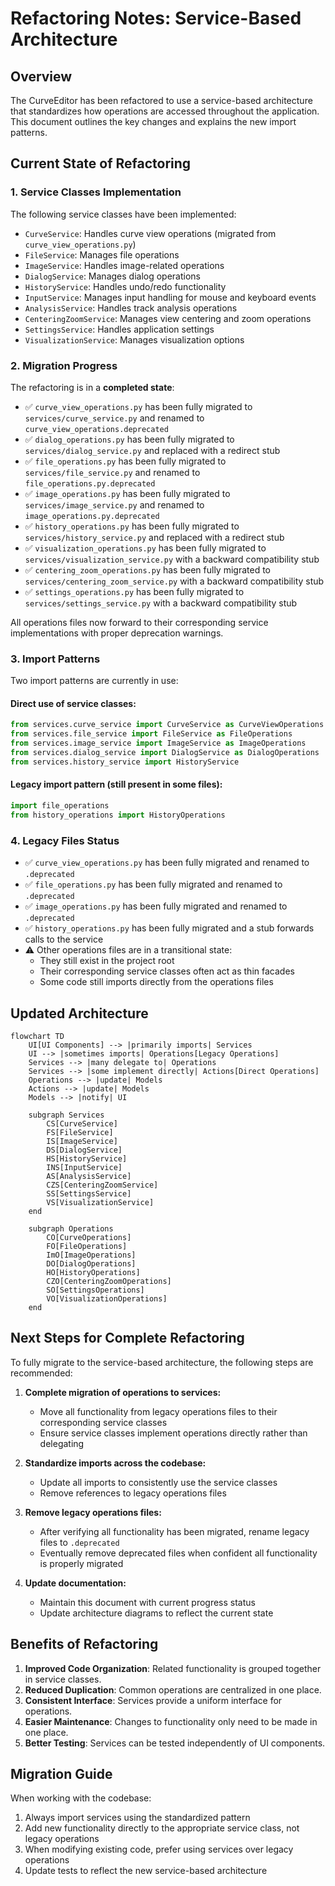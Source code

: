 # Refactoring Notes: Service-Based Architecture

## Overview

The CurveEditor has been refactored to use a service-based architecture that standardizes how operations are accessed throughout the application. This document outlines the key changes and explains the new import patterns.

## Current State of Refactoring

### 1. Service Classes Implementation

The following service classes have been implemented:

- `CurveService`: Handles curve view operations (migrated from `curve_view_operations.py`)
- `FileService`: Manages file operations
- `ImageService`: Handles image-related operations
- `DialogService`: Manages dialog operations
- `HistoryService`: Handles undo/redo functionality
- `InputService`: Manages input handling for mouse and keyboard events
- `AnalysisService`: Handles track analysis operations
- `CenteringZoomService`: Manages view centering and zoom operations
- `SettingsService`: Handles application settings
- `VisualizationService`: Manages visualization options

### 2. Migration Progress

The refactoring is in a **completed state**:

- ✅ `curve_view_operations.py` has been fully migrated to `services/curve_service.py` and renamed to `curve_view_operations.deprecated`
- ✅ `dialog_operations.py` has been fully migrated to `services/dialog_service.py` and replaced with a redirect stub
- ✅ `file_operations.py` has been fully migrated to `services/file_service.py` and renamed to `file_operations.py.deprecated`
- ✅ `image_operations.py` has been fully migrated to `services/image_service.py` and renamed to `image_operations.py.deprecated`
- ✅ `history_operations.py` has been fully migrated to `services/history_service.py` and replaced with a redirect stub
- ✅ `visualization_operations.py` has been fully migrated to `services/visualization_service.py` with a backward compatibility stub
- ✅ `centering_zoom_operations.py` has been fully migrated to `services/centering_zoom_service.py` with a backward compatibility stub
- ✅ `settings_operations.py` has been fully migrated to `services/settings_service.py` with a backward compatibility stub

All operations files now forward to their corresponding service implementations with proper deprecation warnings.

### 3. Import Patterns

Two import patterns are currently in use:

#### Direct use of service classes:
```python
from services.curve_service import CurveService as CurveViewOperations
from services.file_service import FileService as FileOperations
from services.image_service import ImageService as ImageOperations
from services.dialog_service import DialogService as DialogOperations
from services.history_service import HistoryService
```

#### Legacy import pattern (still present in some files):
```python
import file_operations
from history_operations import HistoryOperations
```

### 4. Legacy Files Status

- ✅ `curve_view_operations.py` has been fully migrated and renamed to `.deprecated`
- ✅ `file_operations.py` has been fully migrated and renamed to `.deprecated`
- ✅ `image_operations.py` has been fully migrated and renamed to `.deprecated`
- ✅ `history_operations.py` has been fully migrated and a stub forwards calls to the service
- ⚠️ Other operations files are in a transitional state:
  - They still exist in the project root
  - Their corresponding service classes often act as thin facades
  - Some code still imports directly from the operations files

## Updated Architecture

```mermaid
flowchart TD
    UI[UI Components] --> |primarily imports| Services
    UI --> |sometimes imports| Operations[Legacy Operations]
    Services --> |many delegate to| Operations
    Services --> |some implement directly| Actions[Direct Operations]
    Operations --> |update| Models
    Actions --> |update| Models
    Models --> |notify| UI

    subgraph Services
        CS[CurveService]
        FS[FileService]
        IS[ImageService]
        DS[DialogService]
        HS[HistoryService]
        INS[InputService]
        AS[AnalysisService]
        CZS[CenteringZoomService]
        SS[SettingsService]
        VS[VisualizationService]
    end

    subgraph Operations
        CO[CurveOperations]
        FO[FileOperations]
        ImO[ImageOperations]
        DO[DialogOperations]
        HO[HistoryOperations]
        CZO[CenteringZoomOperations]
        SO[SettingsOperations]
        VO[VisualizationOperations]
    end
```

## Next Steps for Complete Refactoring

To fully migrate to the service-based architecture, the following steps are recommended:

1. **Complete migration of operations to services:**
   - Move all functionality from legacy operations files to their corresponding service classes
   - Ensure service classes implement operations directly rather than delegating

2. **Standardize imports across the codebase:**
   - Update all imports to consistently use the service classes
   - Remove references to legacy operations files

3. **Remove legacy operations files:**
   - After verifying all functionality has been migrated, rename legacy files to `.deprecated`
   - Eventually remove deprecated files when confident all functionality is properly migrated

4. **Update documentation:**
   - Maintain this document with current progress status
   - Update architecture diagrams to reflect the current state

## Benefits of Refactoring

1. **Improved Code Organization**: Related functionality is grouped together in service classes.
2. **Reduced Duplication**: Common operations are centralized in one place.
3. **Consistent Interface**: Services provide a uniform interface for operations.
4. **Easier Maintenance**: Changes to functionality only need to be made in one place.
5. **Better Testing**: Services can be tested independently of UI components.

## Migration Guide

When working with the codebase:

1. Always import services using the standardized pattern
2. Add new functionality directly to the appropriate service class, not legacy operations
3. When modifying existing code, prefer using services over legacy operations
4. Update tests to reflect the new service-based architecture
